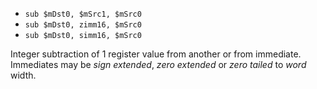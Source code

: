 * `sub $mDst0, $mSrc1, $mSrc0`
* `sub $mDst0, zimm16, $mSrc0`
* `sub $mDst0, simm16, $mSrc0`

Integer subtraction of 1 register value from another or from immediate.
Immediates may be *sign extended*, *zero extended* or *zero tailed* to
*word* width.
